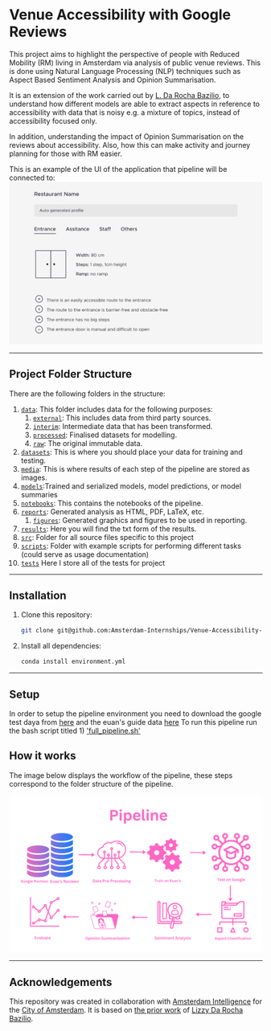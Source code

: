# Venue Accessibility with Google Reviews 

This project aims to highlight the perspective of people with Reduced Mobility (RM) living in Amsterdam via analysis of public venue reviews. This is done using Natural Language Processing (NLP) techniques such as Aspect Based Sentiment Analysis and Opinion Summarisation. 

It is an extension of the work carried out by [L. Da Rocha Bazilio](https://github.com/Amsterdam-Internships/Venue-Accessibility-NLP), to understand how different models are able to extract aspects in reference to accessibility with data that is noisy e.g. a mixture of topics, instead of accessibility focused only.

In addition, understanding the impact of Opinion Summarisation on the reviews about accessibility. Also, how this can make activity and journey planning for those with RM easier. 


This is an example of the UI of the application that pipeline will be connected to:
![](media/examples/venue-accessibility-example-profile-cropped.png)


---


## Project Folder Structure

There are the following folders in the structure:

1) [`data`](./data): This folder includes data for the following purposes:
    1) [`external`](./data/external/): This includes data from third party sources.
    1) [`interim`](./data/interim/): Intermediate data that has been transformed.
    1) [`processed`](./data/processed/): Finalised datasets for modelling.
    1) [`raw`](./data/raw/): The original immutable data.
1) [`datasets`](./datasets): This is where you should place your data for training and testing.
1) [`media`](./media): This is where results of each step of the pipeline are stored as images.
1) [`models`](./models/):Trained and serialized models, model predictions, or model summaries
1) [`notebooks`](./notebooks): This contains the notebooks of the pipeline.
1) [`reports`](./reports/): Generated analysis as HTML, PDF, LaTeX, etc.
    1) [`figures`](./reports/figures/): Generated graphics and figures to be used in reporting.
1) [`results`](./results): Here you will find the txt form of the results.
1) [`src`](./src): Folder for all source files specific to this project
1) [`scripts`](./scripts): Folder with example scripts for performing different tasks (could serve as usage documentation)
1) [`tests`](./tests) Here I store all of the tests for project
---


## Installation


1) Clone this repository:
    ```bash
    git clone git@github.com:Amsterdam-Internships/Venue-Accessibility-Google-Reviews.git
    ```

2) Install all dependencies:
    ```bash
    conda install environment.yml
    ```
---

## Setup
In order to setup the pipeline environment you need to download the google test daya from [here](https://drive.google.com/file/d/1j6jsiYxZuXe9tBaj_ov4GI7YL4i3Xfti/view?usp=share_link) and the euan's guide data [here](https://docs.google.com/spreadsheets/d/1G1mwijJqQ5LTivIA3fMOZm_3SEJ1Jg_v/edit?usp=share_link&ouid=106259336767035025054&rtpof=true&sd=true)
To run this pipeline run the bash script titled 1) ['full_pipeline.sh'](./scripts/full_pipeline.sh)





## How it works

The image below displays the workflow of the pipeline, these steps correspond to the folder structure of the pipeline.

![](media/examples/pipeline_steps.png)

---
## Acknowledgements


This repository was created in collaboration with [Amsterdam Intelligence](https://amsterdamintelligence.com/) for the [City of Amsterdam](https://www.amsterdam.nl/). It is based on [the prior work](https://github.com/Amsterdam-Internships/Venue-Accessibility-NLP) of [Lizzy Da Rocha Bazilio](https://www.linkedin.com/in/lizzy-da-rocha-bazilio/).
